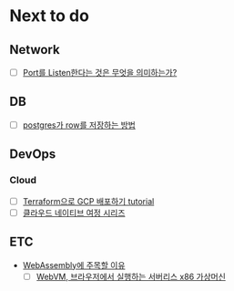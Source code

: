 # Next to do

## Network
- [ ] [Port를 Listen한다는 것은 무엇을 의미하는가?](https://paulbutler.org/2022/what-does-it-mean-to-listen-on-a-port/)

## DB
- [ ] [postgres가 row를 저장하는 방법](https://ketansingh.me/posts/how-postgres-stores-rows/) 

## DevOps
### Cloud
- [ ] [Terraform으로 GCP 배포하기 tutorial](https://codersociety.com/blog/articles/terraform-gcp)
- [ ] [클라우드 네이티브 여정 시리즈](https://irishtechie.cloud/categories/my-cloud-native-adventure/)

## ETC
- [WebAssembly에 주목할 이유](https://news.hada.io/topic?id=5914)
  - [ ] [WebVM, 브라우저에서 실행하는 서버리스 x86 가상머신](https://news.hada.io/topic?id=5893)
